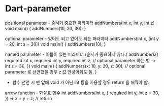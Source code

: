 # Dart-parameter

positional parameter - 순서가 중요한 파라미터
 addNumbers(int x, int y, int z)
 void main() {
   addNumbers(10, 20, 30);
 }

optional parameter - 있어도 되고 없어도 되는 파라미터
 addNumbers(int x, [int y = 20, int z = 30])
 void main() {
  addNumbers(10);
 }

named parameter - 이름이 있는 피라미터 (순서가 중요하지 않다.)
 addNumbers({
  required int x,
  required int y,
  required int z, // optional parameter 하는 법 -> int z = 30,
 })
 void main() {
  addNumbers(x: 10, y: 20, z: 30); // optional parameter 로 선언했을 경우 z 값 안넣어줘도 됨.
 }

* 함수 선언 시 맨 앞에 void 가 아닌 int 등을 사용할 경우 return 을 해줘야 함.

arrow function - 화살표 함수
 int addNumbers(int x, {
  required int y,
  int z = 30,
}) => x + y + z; // return
